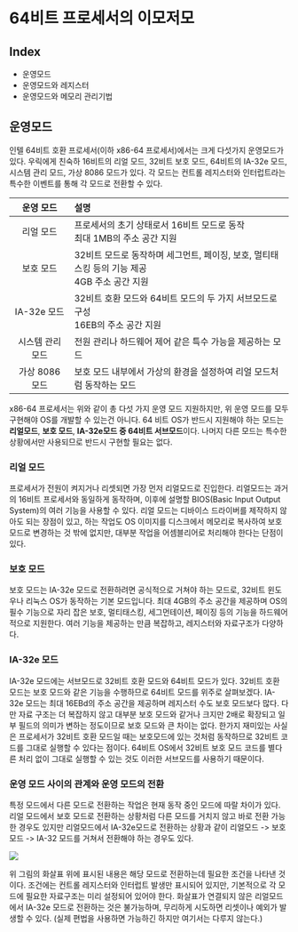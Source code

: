 # 64비트 프로세서의 이모저모

## Index
 - 운영모드
 - 운영모드와 레지스터
 - 운영모드와 메모리 관리기법

## 운영모드
인텔 64비트 호환 프로세서(이하 x86-64 프로세서)에서는 크게 다섯가지 운영모드가 있다.
우릭에게 친숙하 16비트의 리얼 모드, 32비트 보호 모드, 64비트의 IA-32e 모드, 시스템 관리 모드, 가상 8086 모드가 있다.
각 모드는 컨트롤 레지스터와 인터럽트라는 특수한 이벤트를 통해 각 모드로 전환할 수 있다.

| 운영 모드 | 설명 |
| :-------: | :--- |
| 리얼 모드 | 프로세서의 초기 상태로서 16비트 모드로 동작<br/>최대 1MB의 주소 공간 지원 |
| 보호 모드 | 32비트 모드로 동작하며 세그먼트, 페이징, 보호, 멀티태스킹 등의 기능 제공<br/>4GB 주소 공간 지원 |
| IA-32e 모드 | 32비트 호환 모드와 64비트 모드의 두 가지 서브모드로 구성<br/>16EB의 주소 공간 지원 |
| 시스템 관리 모드 | 전원 관리나 하드웨어 제어 같은 특수 가능을 제공하는 모드 |
| 가상 8086 모드 | 보호 모드 내부에서 가상의 환경을 설정하여 리얼 모드처럼 동작하는 모드 |

x86-64 프로세서는 위와 같이 총 다섯 가지 운영 모드 지원하지만, 위 운영 모드를 모두 구현해야 OS를 개발할 수 있는건 아니다.
64 비트 OS가 반드시 지원해야 하는 모드는 **리얼모드**, **보호 모드**, **IA-32e모드 중 64비트 서브모드**이다.
나머지 다른 모드는 특수한 상황에서만 사용되므로 반드시 구현할 필요는 없다.

### 리얼 모드
프로세서가 전원이 켜지거나 리셋되면 가장 먼저 리얼모드로 진입한다.
리얼모드는 과거의 16비트 프로세서와 동일하게 동작하며, 이후에 설명할 BIOS(Basic Input Output System)의 여러 기능을 사용할 수 있다.
리얼 모드는 디바이스 드라이버를 제작하지 않아도 되는 장점이 있고, 하는 작업도 OS 이미지를 디스크에서 메모리로 복사하여 보호 모드로 변경하는 것 밖에 없지만, 대부분 작업을 어셈블리어로 처리해야 한다는 단점이 있다.

### 보호 모드
보호 모드는 IA-32e 모드로 전환하려면 공식적으로 거쳐야 하는 모드로, 32비트 윈도우나 리눅스 OS가 동작하는 기본 모드입니다.
최대 4GB의 주소 공간을 제공하며 OS의 필수 기능으로 자리 잡은 보호, 멀티태스킹, 세그먼테이션, 페이징 등의 기능을 하드웨어적으로 지원한다.
여러 기능을 제공하는 만큼 복잡하고, 레지스터와 자료구조가 다양하다.

### IA-32e 모드
IA-32e 모드에는 서브모드로 32비트 호환 모드와 64비트 모드가 있다.
32비트 호환 모드는 보호 모드와 같은 기능을 수행하므로 64비트 모드를 위주로 살펴보겠다.
IA-32e 모드는 최대 16EBd의 주소 공간을 제공하며 레지스터 수도 보호 모드보다 많다.
다만 자료 구조는 더 복잡하지 않고 대부분 보호 모드와 같거나 크지만 2배로 확장되고 일부 필드의 의미가 변하는 정도이므로 보호 모드와 큰 차이는 없다.
한가지 재미있는 사실은 프로세서가 32비트 호환 모드일 때는 보호모드에 있는 것처럼 동작하므로 32비트 코드를 그대로 실행할 수 있다는 점이다.
64비트 OS에서 32비트 보호 모드 코드를 별다른 처리 없이 그대로 실행할 수 있는 것도 이러한 서브모드를 사용하기 때문이다.

### 운영 모드 사이의 관계와 운영 모드의 전환
특정 모드에서 다른 모드로 전환하는 작업은 현재 동작 중인 모드에 따랄 차이가 있다.
리얼 모드에서 보호 모드로 전환하는 상황처럼 다른 모드를 거치지 않고 바로 전환 가능한 경우도 있지만 리얼모드에서 IA-32e모드로 전환하는 상황과 같이 리얼모드 -> 보호모드 -> IA-32 모드를 거쳐서 전환해야 하는 경우도 있다.

![](https://github.com/HIPERCUBE/64bit-Multicore-OS/blob/master/book/img/Ch3_img1.png)

위 그림의 화살표 위에 표시된 내용은 해당 모드로 전환하는데 필요한 조건을 나타낸 것이다.
조건에는 컨트롤 레지스터와 인터럽트 발생만 표시되어 있지만, 기본적으로 각 모드에 필요한 자료구조는 미리 설정되어 있어야 한다.
화살표가 연결되지 않은 리얼모드에서 IA-32e 모드로 전환하는 것은 불가능하며, 무리하게 시도하면 리셋이나 예외가 발생할 수 있다.
(실제 편법을 사용하면 가능하긴 하지만 여기서는 다루지 않는다.)
